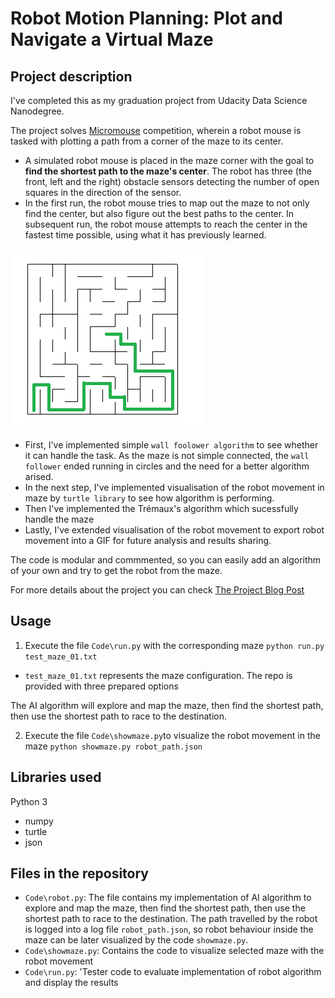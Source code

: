 # Robot Motion Planning: Plot and Navigate a Virtual Maze

## Project description
I've completed this as my graduation project from Udacity Data Science Nanodegree. 

The project solves [Micromouse](https://en.wikipedia.org/wiki/Micromouse) competition, wherein a robot mouse is tasked with plotting a path from a corner of the maze to its center.
- A simulated robot mouse is placed in the maze corner with the goal to **find the shortest path to the maze's center**. The robot has three (the front, left and the right) obstacle sensors detecting the number of open squares in the direction of the sensor. 
- In the first run, the robot mouse tries to map out the maze to not only find the center, but also figure out the best paths to the center. In subsequent run, the robot mouse attempts to reach the center in the fastest time possible, using what it has previously learned.

![Maze screen](assets/maze_1_solution.png)

- First, I've implemented simple `wall foolower algorithm` to see whether it can handle the task.
As the maze is not simple connected, the `wall follower` ended running in circles and the need for a better algorithm arised.
- In the next step, I've implemented visualisation of the robot movement in maze by `turtle library` to see how algorithm is performing.
- Then I've implemented the Trémaux's algorithm which sucessfully handle the maze
- Lastly, I've extended visualisation of the robot movement to export robot movement into a GIF for future analysis and results sharing.

The code is modular and commmented, so you can easily add an algorithm of your own and try to get the robot from the maze.

For more details about the project you can check [The Project Blog Post](https://jmarcan.github.io/jekyll/update/2019/12/16/Robot-Motion-Planning.html)

## Usage
1. Execute the file `Code\run.py` with the corresponding maze
`python run.py test_maze_01.txt`
- `test_maze_01.txt` represents the maze configuration. The repo is provided with three prepared options

The AI algorithm will explore and map the maze, then find the shortest path, then use the shortest path to race to the destination. 

2. Execute the file `Code\showmaze.py`to visualize the robot movement in the maze
`python showmaze.py robot_path.json`

## Libraries used
Python 3
- numpy
- turtle
- json

## Files in the repository
- `Code\robot.py`: The file contains my implementation of AI algorithm to explore and map the maze,
then find the shortest path, then use the shortest path to race to the destination. 
The path travelled by the robot is logged into a log file `robot_path.json`,
so robot behaviour inside the maze can be later visualized by the code `showmaze.py`.
- `Code\showmaze.py`: Contains the code to visualize selected maze with the robot movement
- `Code\run.py`: 'Tester code to evaluate implementation of robot algorithm and display the results
